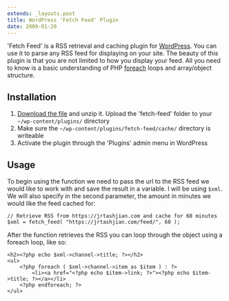 ```yaml
---
extends: _layouts.post
title: WordPress 'Fetch Feed' Plugin
date: 2009-01-20
---
```

'Fetch Feed' is a RSS retrieval and caching plugin for [WordPress](https://wordpress.org). You can use it to parse any RSS feed for displaying on your site. The beauty of this plugin is that you are not limited to how you display your feed. All you need to know is a basic understanding of PHP [foreach](https://php.net/foreach) loops and array/object structure.

## Installation
1. [Download the file](https://wordpress.org/extend/plugins/fetch-feed) and unzip it. Upload the 'fetch-feed' folder to your `~/wp-content/plugins/` directory
2. Make sure the `~/wp-content/plugins/fetch-feed/cache/` directory is writeable
3. Activate the plugin through the 'Plugins' admin menu in WordPress

## Usage
To begin using the function we need to pass the url to the RSS feed we would like to work with and save the result in a variable. I will be using `$xml`. We will also specify in the second parameter, the amount in minutes we would like the feed cached for:

```
// Retrieve RSS from https://jrtashjian.com and cache for 60 minutes
$xml = fetch_feed( "https://jrtashjian.com/feed/", 60 );
```

After the function retrieves the RSS you can loop through the object using a foreach loop, like so:

```
<h2><?php echo $xml->channel->title; ?></h2>
<ul>
    <?php foreach ( $xml->channel->item as $item ) : ?>
        <li><a href="<?php echo $item->link; ?>"><?php echo $item->title; ?></a></li>
    <?php endforeach; ?>
</ul>
```